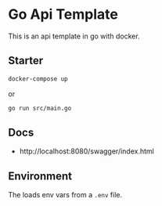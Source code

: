 # Go Api Template

This is an api template in go with docker.

## Starter

```bash
docker-compose up
```
or

```bash
go run src/main.go
```

## Docs

* http://localhost:8080/swagger/index.html

## Environment

The loads env vars from a `.env` file.